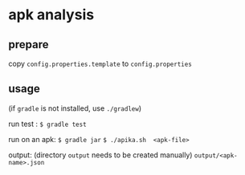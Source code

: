 # apk analysis

## prepare
copy `config.properties.template` to `config.properties`

## usage

(if `gradle` is not installed, use `./gradlew`)

run test :
`$ gradle test`

run on an apk:
`$ gradle jar`
`$ ./apika.sh  <apk-file>`

output:  (directory `output` needs to be created manually)
`output/<apk-name>.json`
 







